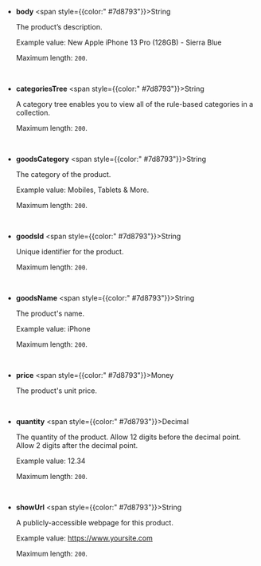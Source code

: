 
- **body** <span style={{color:" #7d8793"}}>String</span>

  The product’s description.

  Example value: New Apple iPhone 13 Pro (128GB) - Sierra Blue

  Maximum length: `200`.

  <br/>

- **categoriesTree** <span style={{color:" #7d8793"}}>String</span>

  A category tree enables you to view all of the rule-based categories in a collection.

  Maximum length: `200`.

  <br />

- **goodsCategory** <span style={{color:" #7d8793"}}>String</span>

  The category of the product.

  Example value: Mobiles, Tablets & More.

  Maximum length: `200`.

  <br />

- **goodsId** <span style={{color:" #7d8793"}}>String</span>

  Unique identifier for the product.

  Maximum length: `200`.

  <br />

- **goodsName** <span style={{color:" #7d8793"}}>String</span>

  The product's name.

  Example value: iPhone

  Maximum length: `200`.

  <br />

- **price** <span style={{color:" #7d8793"}}>Money</span>

  The product's unit price.

  <br />

- **quantity** <span style={{color:" #7d8793"}}>Decimal</span>

  The quantity of the product. Allow 12 digits before the decimal point. Allow 2 digits after the decimal point.

  Example value: 12.34

  Maximum length: `200`.

  <br />

- **showUrl** <span style={{color:" #7d8793"}}>String</span>

  A publicly-accessible webpage for this product.

  Example value: https://www.yoursite.com

  Maximum length: `200`.

  <br />
